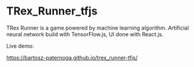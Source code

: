 # TRex_Runner_tfjs

TRex Runner is a game powered by machine learning algorithm. Artificial neural network build with TensorFlow.js, UI done with React.js. 

Live demo:

https://bartosz-paternoga.github.io/trex_runner-tfjs/
